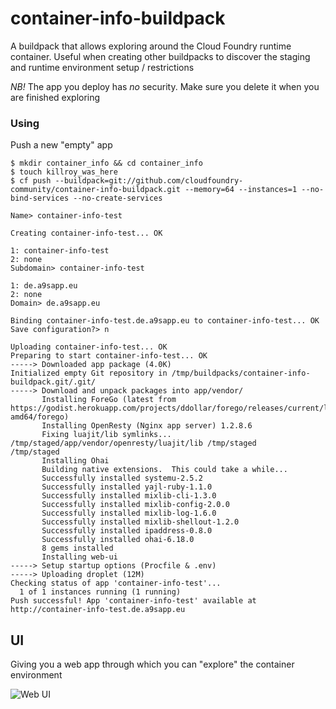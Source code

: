 container-info-buildpack
========================

A buildpack that allows exploring around the Cloud Foundry runtime container.  Useful when creating other buildpacks to discover the staging and runtime environment setup / restrictions

_NB!_ The app you deploy has *no* security.  Make sure you delete it when you are finished exploring

### Using

Push a new "empty" app
```
$ mkdir container_info && cd container_info
$ touch killroy_was_here
$ cf push --buildpack=git://github.com/cloudfoundry-community/container-info-buildpack.git --memory=64 --instances=1 --no-bind-services --no-create-services

Name> container-info-test

Creating container-info-test... OK

1: container-info-test
2: none
Subdomain> container-info-test

1: de.a9sapp.eu
2: none
Domain> de.a9sapp.eu

Binding container-info-test.de.a9sapp.eu to container-info-test... OK
Save configuration?> n

Uploading container-info-test... OK
Preparing to start container-info-test... OK
-----> Downloaded app package (4.0K)
Initialized empty Git repository in /tmp/buildpacks/container-info-buildpack.git/.git/
-----> Download and unpack packages into app/vendor/
       Installing ForeGo (latest from https://godist.herokuapp.com/projects/ddollar/forego/releases/current/linux-amd64/forego)
       Installing OpenResty (Nginx app server) 1.2.8.6
       Fixing luajit/lib symlinks...
/tmp/staged/app/vendor/openresty/luajit/lib /tmp/staged
/tmp/staged
       Installing Ohai
       Building native extensions.  This could take a while...
       Successfully installed systemu-2.5.2
       Successfully installed yajl-ruby-1.1.0
       Successfully installed mixlib-cli-1.3.0
       Successfully installed mixlib-config-2.0.0
       Successfully installed mixlib-log-1.6.0
       Successfully installed mixlib-shellout-1.2.0
       Successfully installed ipaddress-0.8.0
       Successfully installed ohai-6.18.0
       8 gems installed
       Installing web-ui
-----> Setup startup options (Procfile & .env)
-----> Uploading droplet (12M)
Checking status of app 'container-info-test'...
  1 of 1 instances running (1 running)
Push successful! App 'container-info-test' available at http://container-info-test.de.a9sapp.eu

```

## UI

Giving you a web app through which you can "explore" the container environment

![Web UI](https://f.cloud.github.com/assets/227505/1314712/904f38ba-327a-11e3-97ea-0698d80a82b9.png)

